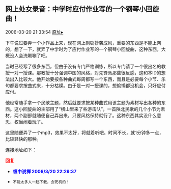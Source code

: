## 网上处女录音：中学时应付作业写的一个钢琴小回旋曲！
2006-03-20 21:33:54
[原址▸](http://www.fxgan.com/chan_time/2006_01_06/112.htm)


下午说过要弄一个小作品上来，现在网上剽窃抄袭成风，重要的东西是不能上网的，想了一下，就弄了中学时为了应付作业写的一个钢琴小回旋曲，这种东西，大概没人会洗唰唰了吧。

当时已经写了很多东西，但由于没有专门严格训练，所以专门请了一个很出名的教授一对一授课。那教授十分强调中国的风格，对先锋派那些很反感，这和本ID的想法出入比较大。他开始要按各种曲式每周都写一个东西，而且是必要每个小节、乐句都要求按曲式来，十分枯燥。由于是一对一授课的，想偷懒都没机会，只好应付应付。

他经常随手拿一个民歌主题，然后就要求按某种曲式用该主题为素材写出各种的东西。这小回旋曲的主部用了“横山里来了些游击队”，一首陕北民歌的几个小节为素材，两个副部就随便自己弄出来，只要风格保持就行了。这种东西其实没什么意思，权当闹着玩了。

这里随便弄了一个mp3，效果不太好，将就着听吧。时间不长，就1分钟多一点，比较轻快的那种。

连接地址如下：




**<font color='red'>回复</font>**


- **<font color='blue'>缠中说禅 2006/3/20 22:29:37</font>**
- ```
  不能太多人一起下载，会死机的！
  ```
